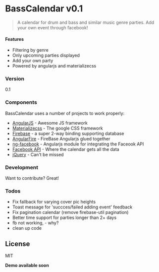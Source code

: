 # BassCalendar v0.1

>A calendar for drum and bass and similar music genre parties. Add your own event through facebook!

#### Features
  - Filtering by genre
  - Only upcoming parties displayed
  - Add your own party
  - Powered by angularjs and materializecss

### Version
0.1

### Components

BassCalendar uses a number of projects to work properly:

   [jQuery]: <http://jquery.com>
   [AngularJS]: <http://angularjs.org>
   [Materializecss]: <http://materializecss.com/>
   [Firebase]: <https://www.firebase.com>
   [ng-facebook]: <https://github.com/GoDisco/ngFacebook>
   [Facebook API]: <http://api.facebook.com>
   [AngularFire]: <https://github.com/firebase/angularfire>

* [AngularJS] - Awesome JS framework
* [Materializecss] - The google CSS framework
* [Firebase] - a super 2-way binding supporting database
* [AngularFire] - FireBase Angularjs glued together
* [ng-facebook] - Angularjs module for integrating the Faceook API
* [Facebook API] - Where the calendar gets all the data
* [jQuery] - Can't be missed


### Development

Want to contribute? Great!

### Todos

 - Fix fallback for varying cover pic heights
 - Toast message for 'succces/failed adding event' feedback
 - Fix pagination calendar (remove firebase-util pagination)
 - Better time support for parties longer than 2+ days
 - fb not working, - why?
 - clean up code

License
----

MIT 


**Demo available soon**

[//]: # (These are reference links used in the body of this note and get stripped out when the markdown processor does its job. There is no need to format nicely because it shouldn't be seen. Thanks SO - http://stackoverflow.com/questions/4823468/store-comments-in-markdown-syntax)
